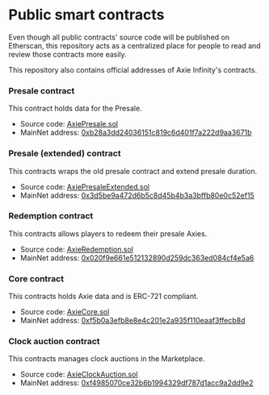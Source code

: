 # Public smart contracts

Even though all public contracts' source code will be published
on Etherscan, this repository acts as a centralized place
for people to read and review those contracts more easily.

This repository also contains official addresses of Axie Infinity's contracts.

### Presale contract

This contract holds data for the Presale.

* Source code: [AxiePresale.sol](contracts/presale/AxiePresale.sol)
* MainNet address: <a href="https://etherscan.io/address/0xb28a3dd24036151c819c6d401f7a222d9aa3671b" target="_blank">0xb28a3dd24036151c819c6d401f7a222d9aa3671b</a>

### Presale (extended) contract

This contracts wraps the old presale contract and extend presale duration.

* Source code: [AxiePresaleExtended.sol](contracts/presale/AxiePresaleExtended.sol)
* MainNet address: <a href="https://etherscan.io/address/0x3d5be9a472d6b5c8d45b4b3a3bffb80e0c52ef15" target="_blank">0x3d5be9a472d6b5c8d45b4b3a3bffb80e0c52ef15</a>

### Redemption contract

This contracts allows players to redeem their presale Axies.

* Source code: [AxieRedemption.sol](contracts/presale/AxieRedemption.sol)
* MainNet address: <a href="https://etherscan.io/address/0x020f9e661e512132890d259dc363ed084cf4e5a6" target="_blank">0x020f9e661e512132890d259dc363ed084cf4e5a6</a>

### Core contract

This contracts holds Axie data and is ERC-721 compliant.

* Source code: [AxieCore.sol](contracts/core/AxieCore.sol)
* MainNet address: <a href="https://etherscan.io/address/0xf5b0a3efb8e8e4c201e2a935f110eaaf3ffecb8d" target="_blank">0xf5b0a3efb8e8e4c201e2a935f110eaaf3ffecb8d</a>

### Clock auction contract

This contracts manages clock auctions in the Marketplace.

* Source code: [AxieClockAuction.sol](contracts/marketplace/AxieClockAuction.sol)
* MainNet address: <a href="https://etherscan.io/address/0xf4985070ce32b6b1994329df787d1acc9a2dd9e2" target="_blank">0xf4985070ce32b6b1994329df787d1acc9a2dd9e2</a>
